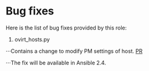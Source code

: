 Bug fixes
=========

Here is the list of bug fixes provided by this role:

1. ovirt_hosts.py

⋅⋅⋅Contains a change to modify PM settings of host. [PR](https://github.com/ansible/ansible/pull/28154)

⋅⋅⋅The fix will be available in Ansible 2.4.

